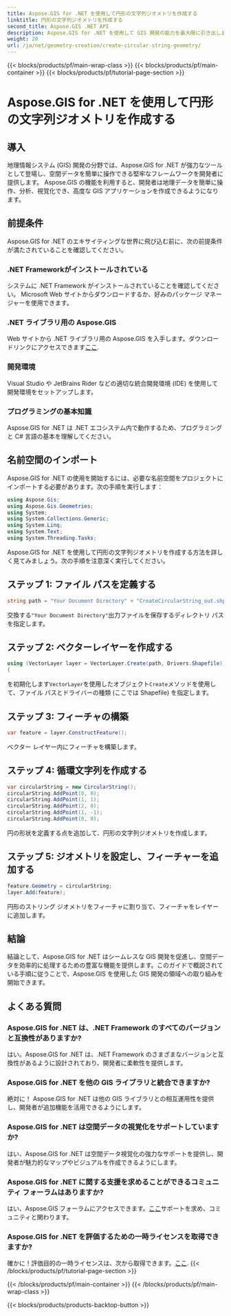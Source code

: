 ```yaml
---
title: Aspose.GIS for .NET を使用して円形の文字列ジオメトリを作成する
linktitle: 円形の文字列ジオメトリを作成する
second_title: Aspose.GIS .NET API
description: Aspose.GIS for .NET を使用して GIS 開発の能力を最大限に引き出します。空間データを簡単に作成、分析、視覚化します。
weight: 20
url: /ja/net/geometry-creation/create-circular-string-geometry/
---
```


{{< blocks/products/pf/main-wrap-class >}}
{{< blocks/products/pf/main-container >}}
{{< blocks/products/pf/tutorial-page-section >}}

# Aspose.GIS for .NET を使用して円形の文字列ジオメトリを作成する

## 導入
地理情報システム (GIS) 開発の分野では、Aspose.GIS for .NET が強力なツールとして登場し、空間データを簡単に操作できる堅牢なフレームワークを開発者に提供します。 Aspose.GIS の機能を利用すると、開発者は地理データを簡単に操作、分析、視覚化でき、高度な GIS アプリケーションを作成できるようになります。
## 前提条件
Aspose.GIS for .NET のエキサイティングな世界に飛び込む前に、次の前提条件が満たされていることを確認してください。
### .NET Frameworkがインストールされている
システムに .NET Framework がインストールされていることを確認してください。 Microsoft Web サイトからダウンロードするか、好みのパッケージ マネージャーを使用できます。
### .NET ライブラリ用の Aspose.GIS
 Web サイトから .NET ライブラリ用の Aspose.GIS を入手します。ダウンロードリンクにアクセスできます[ここ](https://releases.aspose.com/gis/net/).
### 開発環境
Visual Studio や JetBrains Rider などの適切な統合開発環境 (IDE) を使用して開発環境をセットアップします。
### プログラミングの基本知識
Aspose.GIS for .NET は .NET エコシステム内で動作するため、プログラミングと C# 言語の基本を理解してください。

## 名前空間のインポート
Aspose.GIS for .NET の使用を開始するには、必要な名前空間をプロジェクトにインポートする必要があります。次の手順を実行します：

```csharp
using Aspose.Gis;
using Aspose.Gis.Geometries;
using System;
using System.Collections.Generic;
using System.Linq;
using System.Text;
using System.Threading.Tasks;
```

Aspose.GIS for .NET を使用して円形の文字列ジオメトリを作成する方法を詳しく見てみましょう。次の手順を注意深く実行してください。
## ステップ 1: ファイル パスを定義する
```csharp
string path = "Your Document Directory" + "CreateCircularString_out.shp";
```
交換する`"Your Document Directory"`出力ファイルを保存するディレクトリ パスを指定します。
## ステップ 2: ベクターレイヤーを作成する
```csharp
using (VectorLayer layer = VectorLayer.Create(path, Drivers.Shapefile))
{
```
を初期化します`VectorLayer`を使用したオブジェクト`Create`メソッドを使用して、ファイル パスとドライバーの種類 (ここでは Shapefile) を指定します。
## ステップ 3: フィーチャの構築
```csharp
var feature = layer.ConstructFeature();
```
ベクター レイヤー内にフィーチャを構築します。
## ステップ 4: 循環文字列を作成する
```csharp
var circularString = new CircularString();
circularString.AddPoint(0, 0);
circularString.AddPoint(1, 1);
circularString.AddPoint(2, 0);
circularString.AddPoint(1, -1);
circularString.AddPoint(0, 0);
```
円の形状を定義する点を追加して、円形の文字列ジオメトリを作成します。
## ステップ 5: ジオメトリを設定し、フィーチャーを追加する
```csharp
feature.Geometry = circularString;
layer.Add(feature);
```
円形のストリング ジオメトリをフィーチャに割り当て、フィーチャをレイヤーに追加します。

## 結論
結論として、Aspose.GIS for .NET はシームレスな GIS 開発を促進し、空間データを効率的に処理するための豊富な機能を提供します。このガイドで概説されている手順に従うことで、Aspose.GIS を使用した GIS 開発の領域への取り組みを開始できます。
## よくある質問
### Aspose.GIS for .NET は、.NET Framework のすべてのバージョンと互換性がありますか?
はい。Aspose.GIS for .NET は、.NET Framework のさまざまなバージョンと互換性があるように設計されており、開発者に柔軟性を提供します。
### Aspose.GIS for .NET を他の GIS ライブラリと統合できますか?
絶対に！ Aspose.GIS for .NET は他の GIS ライブラリとの相互運用性を提供し、開発者が追加機能を活用できるようにします。
### Aspose.GIS for .NET は空間データの視覚化をサポートしていますか?
はい、Aspose.GIS for .NET は空間データ視覚化の強力なサポートを提供し、開発者が魅力的なマップやビジュアルを作成できるようにします。
### Aspose.GIS for .NET に関する支援を求めることができるコミュニティ フォーラムはありますか?
はい、Aspose.GIS フォーラムにアクセスできます。[ここ](https://forum.aspose.com/c/gis/33)サポートを求め、コミュニティと関わります。
### Aspose.GIS for .NET を評価するための一時ライセンスを取得できますか?
確かに！評価目的の一時ライセンスは、次から取得できます。[ここ](https://purchase.aspose.com/temporary-license/).
{{< /blocks/products/pf/tutorial-page-section >}}

{{< /blocks/products/pf/main-container >}}
{{< /blocks/products/pf/main-wrap-class >}}

{{< blocks/products/products-backtop-button >}}

